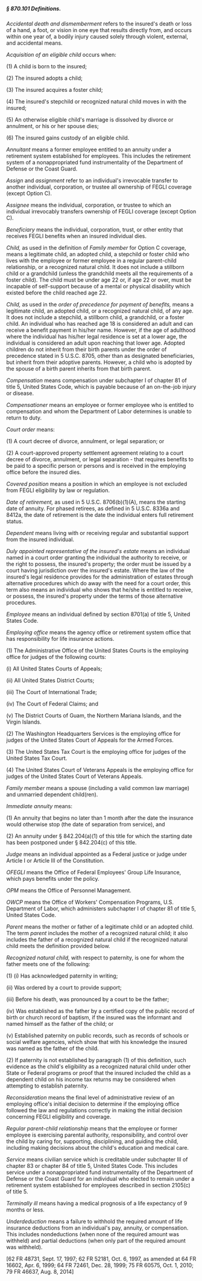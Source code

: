 ##### § 870.101 Definitions. #####

*Accidental death and dismemberment* refers to the insured's death or loss of a hand, a foot, or vision in one eye that results directly from, and occurs within one year of, a bodily injury caused solely through violent, external, and accidental means.

*Acquisition of an eligible child* occurs when:

(1) A child is born to the insured;

(2) The insured adopts a child;

(3) The insured acquires a foster child;

(4) The insured's stepchild or recognized natural child moves in with the insured;

(5) An otherwise eligible child's marriage is dissolved by divorce or annulment, or his or her spouse dies;

(6) The insured gains custody of an eligible child.

*Annuitant* means a former employee entitled to an annuity under a retirement system established for employees. This includes the retirement system of a nonappropriated fund instrumentality of the Department of Defense or the Coast Guard.

*Assign* and *assignment* refer to an individual's irrevocable transfer to another individual, corporation, or trustee all ownership of FEGLI coverage (except Option C).

*Assignee* means the individual, corporation, or trustee to which an individual irrevocably transfers ownership of FEGLI coverage (except Option C).

*Beneficiary* means the individual, corporation, trust, or other entity that receives FEGLI benefits when an insured individual dies.

*Child,* as used in the definition of *Family member* for Option C coverage, means a legitimate child, an adopted child, a stepchild or foster child who lives with the employee or former employee in a regular parent-child relationship, or a recognized natural child. It does not include a stillborn child or a grandchild (unless the grandchild meets all the requirements of a foster child). The child must be under age 22 or, if age 22 or over, must be incapable of self-support because of a mental or physical disability which existed before the child reached age 22.

*Child,* as used in the *order of precedence for payment of benefits,* means a legitimate child, an adopted child, or a recognized natural child, of any age. It does not include a stepchild, a stillborn child, a grandchild, or a foster child. An individual who has reached age 18 is considered an adult and can receive a benefit payment in his/her name. However, if the age of adulthood where the individual has his/her legal residence is set at a lower age, the individual is considered an adult upon reaching that lower age. Adopted children do not inherit from their birth parents under the order of precedence stated in 5 U.S.C. 8705, other than as designated beneficiaries, but inherit from their adoptive parents. However, a child who is adopted by the spouse of a birth parent inherits from that birth parent.

*Compensation* means compensation under subchapter I of chapter 81 of title 5, United States Code, which is payable because of an on-the-job injury or disease.

*Compensationer* means an employee or former employee who is entitled to compensation and whom the Department of Labor determines is unable to return to duty.

*Court order* means:

(1) A court decree of divorce, annulment, or legal separation; or

(2) A court-approved property settlement agreement relating to a court decree of divorce, annulment, or legal separation - that requires benefits to be paid to a specific person or persons and is received in the employing office before the insured dies.

*Covered position* means a position in which an employee is not excluded from FEGLI eligibility by law or regulation.

*Date of retirement,* as used in 5 U.S.C. 8706(b)(1)(A), means the starting date of annuity. For phased retirees, as defined in 5 U.S.C. 8336a and 8412a, the date of retirement is the date the individual enters full retirement status.

*Dependent* means living with or receiving regular and substantial support from the insured individual.

*Duly appointed representative of the insured's estate* means an individual named in a court order granting the individual the authority to receive, or the right to possess, the insured's property; the order must be issued by a court having jurisdiction over the insured's estate. Where the law of the insured's legal residence provides for the administration of estates through alternative procedures which do away with the need for a court order, this term also means an individual who shows that he/she is entitled to receive, or possess, the insured's property under the terms of those alternative procedures.

*Employee* means an individual defined by section 8701(a) of title 5, United States Code.

*Employing office* means the agency office or retirement system office that has responsibility for life insurance actions.

(1) The Administrative Office of the United States Courts is the employing office for judges of the following courts:

(i) All United States Courts of Appeals;

(ii) All United States District Courts;

(iii) The Court of International Trade;

(iv) The Court of Federal Claims; and

(v) The District Courts of Guam, the Northern Mariana Islands, and the Virgin Islands.

(2) The Washington Headquarters Services is the employing office for judges of the United States Court of Appeals for the Armed Forces.

(3) The United States Tax Court is the employing office for judges of the United States Tax Court.

(4) The United States Court of Veterans Appeals is the employing office for judges of the United States Court of Veterans Appeals.

*Family member* means a spouse (including a valid common law marriage) and unmarried dependent child(ren).

*Immediate annuity* means:

(1) An annuity that begins no later than 1 month after the date the insurance would otherwise stop (the date of separation from service), and

(2) An annuity under § 842.204(a)(1) of this title for which the starting date has been postponed under § 842.204(c) of this title.

*Judge* means an individual appointed as a Federal justice or judge under Article I or Article III of the Constitution.

*OFEGLI* means the Office of Federal Employees' Group Life Insurance, which pays benefits under the policy.

*OPM* means the Office of Personnel Management.

*OWCP* means the Office of Workers' Compensation Programs, U.S. Department of Labor, which administers subchapter I of chapter 81 of title 5, United States Code.

*Parent* means the mother or father of a legitimate child or an adopted child. The term *parent* includes the mother of a recognized natural child; it also includes the father of a recognized natural child if the recognized natural child meets the definition provided below.

*Recognized natural child,* with respect to paternity, is one for whom the father meets one of the following:

(1) (i) Has acknowledged paternity in writing;

(ii) Was ordered by a court to provide support;

(iii) Before his death, was pronounced by a court to be the father;

(iv) Was established as the father by a certified copy of the public record of birth or church record of baptism, if the insured was the informant and named himself as the father of the child; or

(v) Established paternity on public records, such as records of schools or social welfare agencies, which show that with his knowledge the insured was named as the father of the child.

(2) If paternity is not established by paragraph (1) of this definition, such evidence as the child's eligibility as a recognized natural child under other State or Federal programs or proof that the insured included the child as a dependent child on his income tax returns may be considered when attempting to establish paternity.

*Reconsideration* means the final level of administrative review of an employing office's initial decision to determine if the employing office followed the law and regulations correctly in making the initial decision concerning FEGLI eligibility and coverage.

*Regular parent-child relationship* means that the employee or former employee is exercising parental authority, responsibility, and control over the child by caring for, supporting, disciplining, and guiding the child, including making decisions about the child's education and medical care.

*Service* means civilian service which is creditable under subchapter III of chapter 83 or chapter 84 of title 5, United States Code. This includes service under a nonappropriated fund instrumentality of the Department of Defense or the Coast Guard for an individual who elected to remain under a retirement system established for employees described in section 2105(c) of title 5.

*Terminally ill* means having a medical prognosis of a life expectancy of 9 months or less.

*Underdeduction* means a failure to withhold the required amount of life insurance deductions from an individual's pay, annuity, or compensation. This includes nondeductions (when none of the required amount was withheld) and partial deductions (when only part of the required amount was withheld).

[62 FR 48731, Sept. 17, 1997; 62 FR 52181, Oct. 6, 1997, as amended at 64 FR 16602, Apr. 6, 1999; 64 FR 72461, Dec. 28, 1999; 75 FR 60575, Oct. 1, 2010; 79 FR 46637, Aug. 8, 2014]